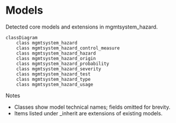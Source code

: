 # Models

Detected core models and extensions in mgmtsystem_hazard.

```mermaid
classDiagram
    class mgmtsystem_hazard
    class mgmtsystem_hazard_control_measure
    class mgmtsystem_hazard_hazard
    class mgmtsystem_hazard_origin
    class mgmtsystem_hazard_probability
    class mgmtsystem_hazard_severity
    class mgmtsystem_hazard_test
    class mgmtsystem_hazard_type
    class mgmtsystem_hazard_usage
```

Notes
- Classes show model technical names; fields omitted for brevity.
- Items listed under _inherit are extensions of existing models.
